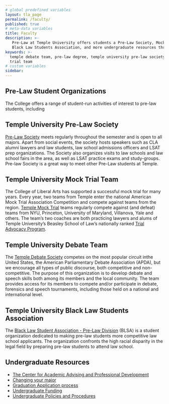 ```yaml
---
# global predefined variables
layout: tla_page
permalink: /faculty/
published: true
# meta-data variables
title: Faculty
description: >-
   Pre-Law at Temple University offers students a Pre-Law Society, Mock Trial, Debate Society,
   Black Law Students Association, and more undergraduate resources through the College of Liberal Arts.
keywords: >-
  temple debate team, pre-law degree, temple university pre-law society, mock
  trial team
# custom variables
sidebar: 
---
```

## Pre-Law Student Organizations
The College offers a range of student-run activities of interest to pre-law students, including

## Temple University Pre-Law Society
[Pre-Law Society](https://temple.campuslabs.com/engage/organization/prelaw_society) meets regularly throughout the semester and is open to all majors. Apart from social events, the society hosts speakers such as CLA alumni lawyers and law students, law school admissions officers and LSAT prep organizations. The Society also organizes visits to law schools and law school fairs in the area, as well as LSAT practice exams and study-groups. Pre-law Society is a great way to meet other Pre-Law students at Temple.

## Temple University Mock Trial Team
The College of Liberal Arts has supported a successful mock trial for many years. Every year, two teams from Temple enter the national American Mock Trial Association Competition and compete against teams from the region. [Temple Mock Trial](https://temple.campuslabs.com/engage/organization/tumocktrial) teams regularly compete against (and defeat) teams from NYU, Princeton, University of Maryland, Villanova, Yale and others. The team’s two coaches are both practicing lawyers and alums of Temple University’s Beasley School of Law’s nationally ranked [Trial Advocacy Program](https://www.law.temple.edu/academics/areas-of-study/trial-advocacy/).

## Temple University Debate Team
The [Temple Debate Society](https://temple.campuslabs.com/engage/organization/templedebate) competes on the most popular circuit inthe United States, the American Parliamentary Debate Association (APDA), but we encourage all types of public discourse, both competitive and non-competitive. The purpose of this organization is to develop debate and speech skills both among its members and the local community. The team provides access for its members to compete and/or participate in debate, forensics and speech tournaments, including those held on a national and international level.

## Temple University Black Law Students Association
The [Black Law Student Association - Pre-Law Division](https://www.law.temple.edu/academics/intellectual-life/student-organizations/) (BLSA) is a student organization dedicated to making pre-law students more competitive law school applicants. The organization confronts the high racial disparity in the legal field by preparing pre-law students to attend law school.

## Undergraduate Resources
- [The Center for Academic Advising and Professional Development](https://liberalarts.temple.edu/advising)
- [Changing your major](http://www.temple.edu/studentaffairs/orientation/freshman-orientation/changing-your-major.asp)
- [Graduation Application process](http://www.temple.edu/registrar/students/graduation)
- [Undergraduate Funding](http://sfs.temple.edu/)
- [Undergraduate Policies and Procedures](http://bulletin.temple.edu/undergraduate/academic-policies/)
